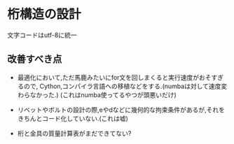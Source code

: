 # 桁構造の設計

文字コードはutf-8に統一

## 改善すべき点

- 最適化において,ただ馬鹿みたいにfor文を回しまくると実行速度がおそすぎるので,
Cython,コンパイラ言語への移植などをする.(numbaは対して速度変わらなかった.)
(これはnumba使ってるやつが頭悪いだけ)

- リベットやボルトの設計の際,eやdなどに幾何的な拘束条件があるが,それをきちんとコード化していない.(これは嘘)

- 桁と金具の質量計算表がまだできてない?
